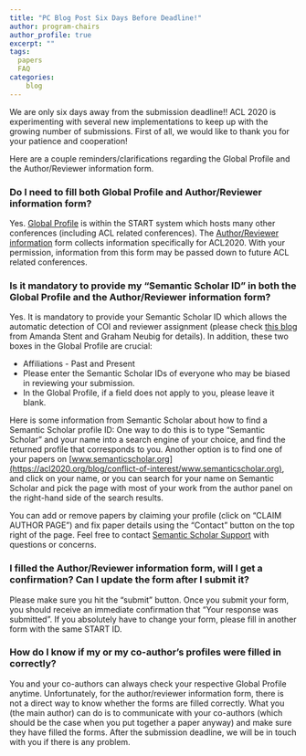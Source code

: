 ```yaml
---
title: "PC Blog Post Six Days Before Deadline!"
author: program-chairs
author_profile: true
excerpt: ""
tags:
  papers
  FAQ
categories:
    blog
---
```


We are only six days away from the submission deadline!!  ACL 2020 is experimenting with several new implementations to keep up with the growing number of submissions. First of all,  we would like to thank you for your patience and cooperation!

Here are a couple reminders/clarifications regarding the Global Profile and the Author/Reviewer information form. 

### Do I need to fill both Global Profile and Author/Reviewer information form?

Yes. [Global Profile](https://www.softconf.com/acl2020/papers/user/) is within the START system which hosts many other conferences (including ACL related conferences). The [Author/Reviewer information](https://forms.office.com/Pages/ResponsePage.aspx?id=9028kaqAQ0OMdrEjlJf7WV1_1tZ1K-JCmL49YyhKe89UQTczV0xMNVhZSzhaWjVaNzJIS0U2MzNXUy4u) form collects information specifically for ACL2020. With your permission, information from this form may be passed down to future ACL related conferences. 

### Is it mandatory to provide my “Semantic Scholar ID”  in both the Global Profile and the Author/Reviewer information form? 

Yes. It is mandatory to provide your Semantic Scholar ID which allows the automatic detection of COI and reviewer assignment (please check [this blog](https://acl2020.org/blog/conflict-of-interest/) from Amanda Stent and Graham Neubig for details). In addition, these two boxes in the Global Profile are crucial:
- Affiliations - Past and Present
- Please enter the Semantic Scholar IDs of everyone who may be biased in reviewing your submission.
- In the Global Profile, if a field does not apply to you, please leave it blank. 

Here is some information from Semantic Scholar about how to find a Semantic Scholar profile ID: One way to do this is to type “Semantic Scholar” and your name into a search engine of your choice, and find the returned profile that corresponds to you. Another option is to find one of your papers on [www.semanticscholar.org](https://acl2020.org/blog/conflict-of-interest/www.semanticscholar.org), and click on your name, or you can search for your name on Semantic Scholar and pick the page with most of your work from the author panel on the right-hand side of the search results.

You can add or remove papers by claiming your profile (click on “CLAIM AUTHOR PAGE”) and fix paper details using the “Contact” button on the top right of the page. Feel free to contact [Semantic Scholar Support](mailto:feedback@semanticscholar.org) with questions or concerns.

### I filled the Author/Reviewer information form, will I get a confirmation? Can I update the form after I submit it? 

Please make sure you hit the “submit” button. Once you submit your form, you should receive an immediate confirmation that “Your response was submitted”. If you absolutely have to change your form, please fill in another form with the same START ID.

### How do I know if my or my co-author’s profiles were filled in correctly?

You and your co-authors can always check your respective Global Profile anytime. Unfortunately, for the author/reviewer information form, there is not a direct way to know whether the forms are filled correctly. What you (the main author) can do is to communicate with your co-authors (which should be the case when you put together a paper anyway) and make sure they have filled the forms. After the submission deadline, we will be in touch with you if there is any problem. 
